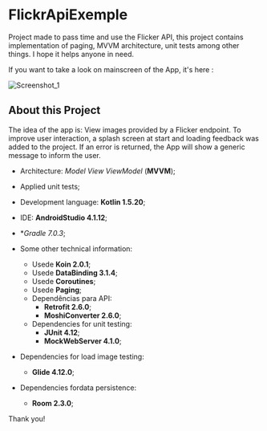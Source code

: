 # FlickrApiExemple
Project made to pass time and use the Flicker API, this project contains implementation of paging, MVVM architecture, unit tests among other things. I hope it helps anyone in need.

If you want to take a look on mainscreen of the App, it's here :

![Screenshot_1](https://user-images.githubusercontent.com/18127700/156207209-1257a266-06f1-4297-b598-503263eec2b8.png)



## About this Project

The idea of the app is:
View images provided by a Flicker endpoint.
To improve user interaction, a splash screen at start and loading feedback was added to the project.
If an error is returned, the App will show a generic message to inform the user.

*  Architecture: _Model View ViewModel_ (**MVVM**);
*  Applied unit tests;
*  Development language: **Kotlin 1.5.20**;
*  IDE: **AndroidStudio 4.1.12**;
*  **Gradle 7.0.3*;
*  Some other technical information:
    *  Usede **Koin 2.0.1**;
    *  Usede **DataBinding 3.1.4**;
    *  Usede **Coroutines**;
    *  Usede **Paging**;
    *  Dependências para API:
        *  **Retrofit 2.6.0**;
        *  **MoshiConverter 2.6.0**;
    *  Dependencies for unit testing:
        *  **JUnit 4.12**;
        *  **MockWebServer 4.1.0**;

  *  Dependencies for load image testing:
     *  **Glide 4.12.0**;
     
  *  Dependencies fordata persistence:
     *  **Room 2.3.0**;

Thank you!

